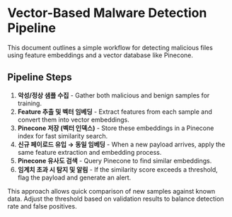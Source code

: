 # Vector-Based Malware Detection Pipeline
This document outlines a simple workflow for detecting malicious files using feature embeddings and a vector database like Pinecone.

## Pipeline Steps
1. **악성/정상 샘플 수집** - Gather both malicious and benign samples for training.
2. **Feature 추출 및 벡터 임베딩** - Extract features from each sample and convert them into vector embeddings.
3. **Pinecone 저장 (벡터 인덱스)** - Store these embeddings in a Pinecone index for fast similarity search.
4. **신규 페이로드 유입 → 동일 임베딩** - When a new payload arrives, apply the same feature extraction and embedding process.
5. **Pinecone 유사도 검색** - Query Pinecone to find similar embeddings.
6. **임계치 초과 시 탐지 및 알림** - If the similarity score exceeds a threshold, flag the payload and generate an alert.

This approach allows quick comparison of new samples against known data. Adjust the threshold based on validation results to balance detection rate and false positives.

